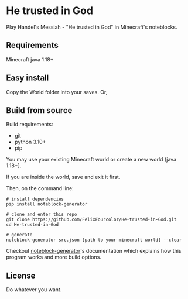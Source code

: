 # He trusted in God
Play Handel's Messiah - "He trusted in God" in Minecraft's noteblocks.

## Requirements
Minecraft java 1.18+

## Easy install 
Copy the World folder into your saves. Or,

## Build from source
Build requirements: 
* git
* python 3.10+
* pip

You may use your existing Minecraft world or create a new world (java 1.18+).

If you are inside the world, save and exit it first.

Then, on the command line:

```
# install dependencies
pip install noteblock-generator

# clone and enter this repo
git clone https://github.com/FelixFourcolor/He-trusted-in-God.git
cd He-trusted-in-God

# generate
noteblock-generator src.json [path to your minecraft world] --clear
```

Checkout [noteblock-generator](https://github.com/FelixFourcolor/noteblock-generator)'s documentation which explains how this program works and more build options.

## License
Do whatever you want.